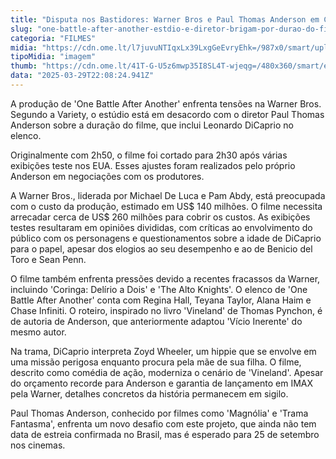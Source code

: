 ```yaml
---
title: "Disputa nos Bastidores: Warner Bros e Paul Thomas Anderson em Conflito por Duração de Filme"
slug: "one-battle-after-another-estdio-e-diretor-brigam-por-durao-do-filme"
categoria: "FILMES"
midia: "https://cdn.ome.lt/l7juvuNTIqxLx39LxgGeEvryEhk=/987x0/smart/uploads/conteudo/fotos/onebattleafteranother.jpg"
tipoMidia: "imagem"
thumb: "https://cdn.ome.lt/41T-G-U5z6mwp35I8SL4T-wjeqg=/480x360/smart/extras/conteudos/onebattleafteranother.jpg"
data: "2025-03-29T22:08:24.941Z"
---
```


A produção de 'One Battle After Another' enfrenta tensões na Warner Bros. Segundo a Variety, o estúdio está em desacordo com o diretor Paul Thomas Anderson sobre a duração do filme, que inclui Leonardo DiCaprio no elenco.

Originalmente com 2h50, o filme foi cortado para 2h30 após várias exibições teste nos EUA. Esses ajustes foram realizados pelo próprio Anderson em negociações com os produtores.

A Warner Bros., liderada por Michael De Luca e Pam Abdy, está preocupada com o custo da produção, estimado em US$ 140 milhões. O filme necessita arrecadar cerca de US$ 260 milhões para cobrir os custos. As exibições testes resultaram em opiniões divididas, com críticas ao envolvimento do público com os personagens e questionamentos sobre a idade de DiCaprio para o papel, apesar dos elogios ao seu desempenho e ao de Benicio del Toro e Sean Penn.

O filme também enfrenta pressões devido a recentes fracassos da Warner, incluindo 'Coringa: Delírio a Dois' e 'The Alto Knights'. O elenco de 'One Battle After Another' conta com Regina Hall, Teyana Taylor, Alana Haim e Chase Infiniti. O roteiro, inspirado no livro 'Vineland' de Thomas Pynchon, é de autoria de Anderson, que anteriormente adaptou 'Vício Inerente' do mesmo autor.

Na trama, DiCaprio interpreta Zoyd Wheeler, um hippie que se envolve em uma missão perigosa enquanto procura pela mãe de sua filha. O filme, descrito como comédia de ação, moderniza o cenário de 'Vineland'. Apesar do orçamento recorde para Anderson e garantia de lançamento em IMAX pela Warner, detalhes concretos da história permanecem em sigilo.

Paul Thomas Anderson, conhecido por filmes como 'Magnólia' e 'Trama Fantasma', enfrenta um novo desafio com este projeto, que ainda não tem data de estreia confirmada no Brasil, mas é esperado para 25 de setembro nos cinemas.